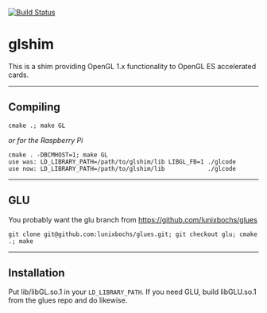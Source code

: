 [![Build Status](https://travis-ci.org/lunixbochs/glshim.svg?branch=master)](https://travis-ci.org/lunixbochs/glshim)

glshim
====

This is a shim providing OpenGL 1.x functionality to OpenGL ES accelerated cards.

----

Compiling
----

    cmake .; make GL

*or for the Raspberry Pi*

    cmake . -DBCMHOST=1; make GL
    use was: LD_LIBRARY_PATH=/path/to/glshim/lib LIBGL_FB=1 ./glcode
    use now: LD_LIBRARY_PATH=/path/to/glshim/lib            ./glcode

----

GLU
----

You probably want the glu branch from https://github.com/lunixbochs/glues

    git clone git@github.com:lunixbochs/glues.git; git checkout glu; cmake .; make

----

Installation
----

Put lib/libGL.so.1 in your `LD_LIBRARY_PATH`. If you need GLU, build libGLU.so.1 from the glues repo and do likewise.
